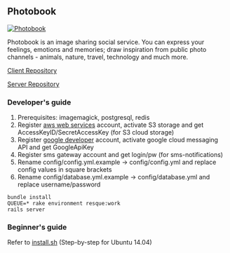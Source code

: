 ## Photobook  
[![Photobook](https://developer.android.com/images/brand/en_app_rgb_wo_45.png)](https://play.google.com/store/apps/details?id=com.freecoders.photobook)

Photobook is an image sharing social service. You can express your feelings, emotions and memories; draw inspiration from public photo channels - animals, nature, travel, technology and much more.

[Client Repository](https://github.com/aboev/photobook-client)

[Server Repository](https://github.com/aboev/photobook-server)

### Developer's guide

1. Prerequisites: imagemagick, postgresql, redis
2. Register [aws web services](http://aws.amazon.com) account, activate S3 storage and get AccessKeyID/SecretAccessKey (for S3 cloud storage)
3. Register [google developer](https://console.developers.google.com/) account, activate google cloud messaging API and get GoogleApiKey
4. Register sms gateway account and get login/pw (for sms-notifications)
5. Rename config/config.yml.example -> config/config.yml and replace config values in square brackets
6. Rename config/database.yml.example -> config/database.yml and replace username/password
```
bundle install
QUEUE=* rake environment resque:work
rails server
```

### Beginner's guide

Refer to [install.sh](https://github.com/aboev/photobook-server/blob/master/install.sh) (Step-by-step for Ubuntu 14.04)

